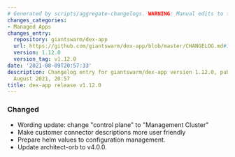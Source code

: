 ```yaml
---
# Generated by scripts/aggregate-changelogs. WARNING: Manual edits to this files will be overwritten.
changes_categories:
- Managed Apps
changes_entry:
  repository: giantswarm/dex-app
  url: https://github.com/giantswarm/dex-app/blob/master/CHANGELOG.md#1120---2021-08-09
  version: 1.12.0
  version_tag: v1.12.0
date: '2021-08-09T20:57:33'
description: Changelog entry for giantswarm/dex-app version 1.12.0, published on 09
  August 2021, 20:57
title: dex-app release v1.12.0
---
```


### Changed
- Wording update: change "control plane" to "Management Cluster"
- Make customer connector descriptions more user friendly
- Prepare helm values to configuration management.
- Update architect-orb to v4.0.0.
